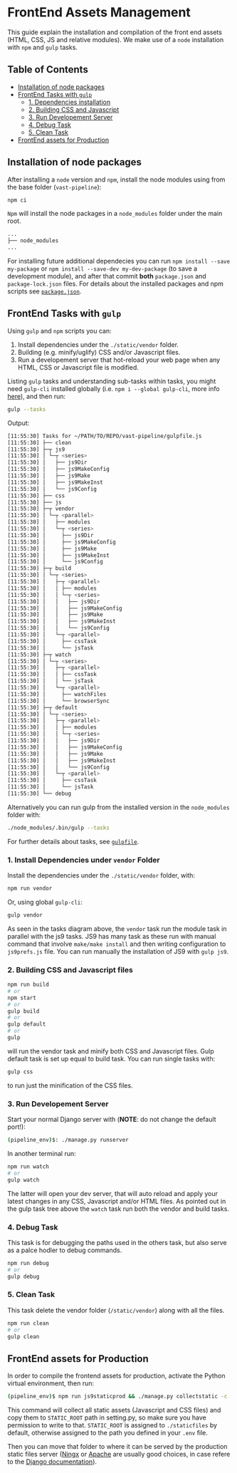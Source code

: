 # FrontEnd Assets Management

This guide explain the installation and compilation of the front end assets (HTML, CSS, JS and relative modules). We make use of a `node` installation with `npm` and `gulp` tasks.

## Table of Contents

- [Installation of node packages](#installation-of-node-packages)
- [FrontEnd Tasks with `gulp`](#frontend-tasks-with-gulp)
  - [1. Dependencies installation](#1-install-dependencies-under-vendor-folder)
  - [2. Building CSS and Javascript](#2-building-css-and-javascript-files)
  - [3. Run Developement Server](#3-run-developement-server)
  - [4. Debug Task](#4-debug-task)
  - [5. Clean Task](#5-clean-task)
- [FrontEnd assets for Production](#frontend-assets-for-production)

## Installation of node packages
After installing a `node` version and `npm`, install the node modules using from the base folder (`vast-pipeline`):

```bash
npm ci
```

`Npm` will install the node packages in a `node_modules` folder under the main root.

```bash
...
├── node_modules
...
```

For installing future additional dependecies you can run `npm install --save my-package` or `npm install --save-dev my-dev-package` (to save a development module), and after that commit __both__ `package.json` and `package-lock.json` files. For details about the installed packages and npm scripts see [`package.json`](./package.json).

## FrontEnd Tasks with `gulp`

Using `gulp` and `npm` scripts you can:

1. Install dependencies under the `./static/vendor` folder.
2. Building (e.g. minify/uglify) CSS and/or Javascript files.
3. Run a developement server that hot-reload your web page when any HTML, CSS or Javascript file is modified.

Listing `gulp` tasks and understanding sub-tasks within tasks, you might need `gulp-cli` installed globally (i.e. `npm i --global gulp-cli`, more info [here](https://gulpjs.com/docs/en/getting-started/quick-start)), and then run:

```bash
gulp --tasks
```

Output:
```bash
[11:55:30] Tasks for ~/PATH/TO/REPO/vast-pipeline/gulpfile.js
[11:55:30] ├── clean
[11:55:30] ├─┬ js9
[11:55:30] │ └─┬ <series>
[11:55:30] │   ├── js9Dir
[11:55:30] │   ├── js9MakeConfig
[11:55:30] │   ├── js9Make
[11:55:30] │   ├── js9MakeInst
[11:55:30] │   └── js9Config
[11:55:30] ├── css
[11:55:30] ├── js
[11:55:30] ├─┬ vendor
[11:55:30] │ └─┬ <parallel>
[11:55:30] │   ├── modules
[11:55:30] │   └─┬ <series>
[11:55:30] │     ├── js9Dir
[11:55:30] │     ├── js9MakeConfig
[11:55:30] │     ├── js9Make
[11:55:30] │     ├── js9MakeInst
[11:55:30] │     └── js9Config
[11:55:30] ├─┬ build
[11:55:30] │ └─┬ <series>
[11:55:30] │   ├─┬ <parallel>
[11:55:30] │   │ ├── modules
[11:55:30] │   │ └─┬ <series>
[11:55:30] │   │   ├── js9Dir
[11:55:30] │   │   ├── js9MakeConfig
[11:55:30] │   │   ├── js9Make
[11:55:30] │   │   ├── js9MakeInst
[11:55:30] │   │   └── js9Config
[11:55:30] │   └─┬ <parallel>
[11:55:30] │     ├── cssTask
[11:55:30] │     └── jsTask
[11:55:30] ├─┬ watch
[11:55:30] │ └─┬ <series>
[11:55:30] │   ├─┬ <parallel>
[11:55:30] │   │ ├── cssTask
[11:55:30] │   │ └── jsTask
[11:55:30] │   └─┬ <parallel>
[11:55:30] │     ├── watchFiles
[11:55:30] │     └── browserSync
[11:55:30] ├─┬ default
[11:55:30] │ └─┬ <series>
[11:55:30] │   ├─┬ <parallel>
[11:55:30] │   │ ├── modules
[11:55:30] │   │ └─┬ <series>
[11:55:30] │   │   ├── js9Dir
[11:55:30] │   │   ├── js9MakeConfig
[11:55:30] │   │   ├── js9Make
[11:55:30] │   │   ├── js9MakeInst
[11:55:30] │   │   └── js9Config
[11:55:30] │   └─┬ <parallel>
[11:55:30] │     ├── cssTask
[11:55:30] │     └── jsTask
[11:55:30] └── debug
```

Alternatively you can run gulp from the installed version in the `node_modules` folder with:

```bash
./node_modules/.bin/gulp --tasks
```

For further details about tasks, see [`gulpfile`](./gulpfile.js).

### 1. Install Dependencies under `vendor` Folder
Install the dependencies under the `./static/vendor` folder, with:

```bash
npm run vendor
```
Or, using global `gulp-cli`:

```bash
gulp vendor
```

As seen in the tasks diagram above, the `vendor` task run the module task in parallel with the js9 tasks. JS9 has many task as these run with manual command that involve `make/make install` and then writing configuration to `js9prefs.js` file. You can run manually the installation of JS9 with `gulp js9`.

### 2. Building CSS and Javascript files

```bash
npm run build
# or
npm start
# or
gulp build
# or
gulp default
# or
gulp
```

will run the vendor task and minify both CSS and Javascript files. Gulp default task is set up equal to build task. You can run single tasks with:

```bash
gulp css
```

to run just the minification of the CSS files.


### 3. Run Developement Server

Start your normal Django server with (__NOTE__: do not change the default port!):

```bash
(pipeline_env)$: ./manage.py runserver
```

In another terminal run:

```bash
npm run watch
# or
gulp watch
```

The latter will open your dev server, that will auto reload and apply your latest changes in any CSS, Javascript and/or HTML files. As pointed out in the gulp task tree above the `watch` task run both the vendor and build tasks.


### 4. Debug Task
This task is for debugging the paths used in the others task, but also serve as a palce hodler to debug commands.

```bash
npm run debug
# or
gulp debug
```

### 5. Clean Task
This task delete the vendor folder (`/static/vendor`) along with all the files.

```bash
npm run clean
# or
gulp clean
```

## FrontEnd assets for Production
In order to compile the frontend assets for production, activate the Python virtual environment, then run:

```bash
(pipeline_env)$ npm run js9staticprod && ./manage.py collectstatic -c
```

This command will collect all static assets (Javascript and CSS files) and copy them to `STATIC_ROOT` path in setting.py, so make sure you have permission to write to that. `STATIC_ROOT` is assigned to `./staticfiles` by default, otherwise assigned to the path you defined in your `.env` file.

Then you can move that folder to where it can be served by the production static files server ([Ningx](https://www.nginx.com/) or [Apache](https://httpd.apache.org/) are usually good choices, in case refere to the [Django documentation](https://docs.djangoproject.com/en/3.1/howto/deployment/)).
